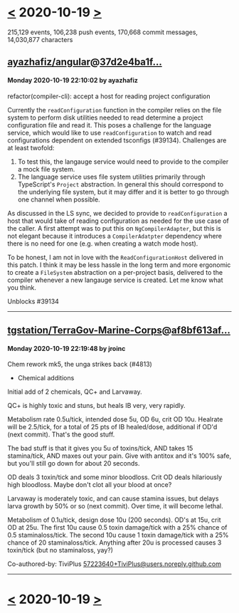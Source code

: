 # [<](2020-10-18.md) 2020-10-19 [>](2020-10-20.md)

215,129 events, 106,238 push events, 170,668 commit messages, 14,030,877 characters


## [ayazhafiz/angular](https://github.com/ayazhafiz/angular)@[37d2e4ba1f...](https://github.com/ayazhafiz/angular/commit/37d2e4ba1f9e9127e76a09bd221f54543f619ea5)
#### Monday 2020-10-19 22:10:02 by ayazhafiz

refactor(compiler-cli): accept a host for reading project configuration

Currently the `readConfiguration` function in the compiler relies on the
file system to perform disk utilities needed to read determine a project
configuration file and read it. This poses a challenge for the language
service, which would like to use `readConfiguration` to watch and read
configurations dependent on extended tsconfigs (#39134). Challenges are
at least twofold:

1. To test this, the langauge service would need to provide to the
   compiler a mock file system.
2. The language service uses file system utilities primarily through
   TypeScript's `Project` abstraction. In general this should correspond
   to the underlying file system, but it may differ and it is better to
   go through one channel when possible.

As discussed in the LS sync, we decided to provide to
`readConfiguration` a host that would take of reading configuration as
needed for the use case of the caller. A first attempt was to put this
on `NgCompilerAdapter`, but this is not elegant because it introduces a
`CompilerAdatpter` dependency where there is no need for one (e.g. when
creating a watch mode host).

To be honest, I am not in love with the `ReadConfigurationHost`
delivered in this patch. I think it may be less hassle in the long term
and more ergonomic to create a `FileSystem` abstraction on a per-project
basis, delivered to the compiler whenever a new langauge service is
created. Let me know what you think.

Unblocks #39134

---
## [tgstation/TerraGov-Marine-Corps](https://github.com/tgstation/TerraGov-Marine-Corps)@[af8bf613af...](https://github.com/tgstation/TerraGov-Marine-Corps/commit/af8bf613afd7e7e4f54b8c9ff3dd8b16f7aefb11)
#### Monday 2020-10-19 22:19:48 by jroinc

Chem rework mk5, the unga strikes back (#4813)

* Chemical additions

Initial add of 2 chemicals, QC+ and Larvaway.

QC+ is highly toxic and stuns, but heals IB very, very rapidly. 

Metabolism rate 0.5u/tick, intended dose 5u, OD 6u, crit OD 10u. Healrate will be 2.5/tick, for a total of 25 pts of IB healed/dose, additional if OD'd (next commit). That's the good stuff.

The bad stuff is that it gives you 5u of toxins/tick, AND takes 15 stamina/tick, AND maxes out your pain. Give with antitox and it's 100% safe, but you'll still go down for about 20 seconds.

OD deals 3 toxin/tick and some minor bloodloss.
Crit OD deals hilariously high bloodloss. Maybe don't clot all your blood at once?

Larvaway is moderately toxic, and can cause stamina issues, but delays larva growth by 50% or so (next commit). Over time, it will become lethal.

Metabolism of 0.1u/tick, design dose 10u (200 seconds). OD's at 15u, crit OD at 25u.
The first 10u cause 0.5 toxin damage/tick with a 25% chance of 0.5 staminaloss/tick.
The second 10u cause 1 toxin damage/tick with a 25% chance of 20 staminaloss/tick.
Anything after 20u is processed causes 3 toxin/tick (but no staminaloss, yay?)

Co-authored-by: TiviPlus <57223640+TiviPlus@users.noreply.github.com>

---

# [<](2020-10-18.md) 2020-10-19 [>](2020-10-20.md)

